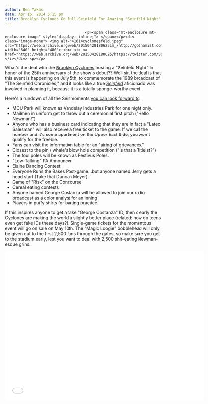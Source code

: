 ```yaml
---
author: Ben Yakas
date: Apr 16, 2014 5:15 pm
title: Brooklyn Cyclones Go Full-Seinfeld For Amazing "Seinfeld Night"
---
```


	
										<p><span class="mt-enclosure mt-enclosure-image" style="display: inline;"> </span></p><div class="image-none"> <img alt="41614cyclonesfeld.jpeg" src="https://web.archive.org/web/20150428180625im_/http://gothamist.com/attachments/byakas/41614cyclonesfeld.jpeg" width="640" height="480"> <br> <i> <a href="https://web.archive.org/web/20150428180625/https://twitter.com/SportsCenter/status/456438944482074624">via</a></i></div> <p></p>

<p>What&apos;s the deal with the <a href="https://web.archive.org/web/20150428180625/http://gothamist.com/tags/brooklyncyclones">Brooklyn Cyclones</a> hosting a &quot;Seinfeld Night&quot; in honor of the 25th anniversary of the show&apos;s debut?? Well sir, the deal is that this event is happening on July 5th, to commemorate the 1989 broadcast of &quot;The Seinfeld Chronicles,&quot; and it looks like a true <a href="https://web.archive.org/web/20150428180625/http://gothamist.com/tags/seinfeld"><em>Seinfeld</em></a> aficionado was involved in planning it, because it is a totally sponge-worthy event. </p>

<p>Here&apos;s a rundown of all the Seinmoments <a href="https://web.archive.org/web/20150428180625/http://www.brooklyncyclones.com/news/?article_id=1758">you can look forward to</a>:</p>

<ul>
	<li>MCU Park will known as Vandelay Industries Park for one night only.</li>
	<li>Mailmen in uniform get to throw out a ceremonial first pitch (&quot;Hello Newman!&quot;)</li>
	<li>Anyone who has a business card indicating that they are in fact a &quot;Latex Salesman&quot; will also receive a free ticket to the game.  If we call the number and it&apos;s some apartment on the Upper East Side, you won&apos;t qualify for the freebie. </li>
	<li>Fans can visit the information table for an &quot;airing of grievances.&quot;</li>
	<li>Closest to the pin / whale&apos;s blow hole competition (&quot;Is that a Titleist?&quot;)</li>
	<li>The foul poles will be known as Festivus Poles.</li>
	<li>&quot;Low-Talking&quot; PA Announcer.</li>
	<li>Elaine Dancing Contest</li>
	<li>Everyone Runs the Bases Post-game...but anyone named Jerry gets a head start (Take that Duncan Meyer).</li>
	<li>Game of &quot;Risk&quot; on the Concourse</li>
	<li>Cereal eating contests</li>
	<li>Anyone named George Costanza will be allowed to join our radio broadcast as a color analyst for an inning</li>
	<li>Players in puffy shirts for batting practice.</li>
</ul>

<p>If this inspires anyone to get a fake &quot;George Costanza&quot; ID, then clearly the Cyclones are making the world a slightly better place (related: how do teens even get fake IDs these days?). Single-game tickets for the momentous event will go on sale on May 10th. The &#x201C;Magic Loogie&quot; bobblehead will only be given out to the first 2,500 fans through the gates, so make sure you get to the stadium early, lest you want to deal with 2,500 shit-eating Newman-esque grins.</p>

<p><iframe width="640" height="480" src="//web.archive.org/web/20150428180625if_/http://www.youtube.com/embed/tBz3PqA2Fmc" frameborder="0" allowfullscreen></iframe></p>					
										
									
				